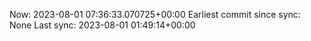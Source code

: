 Now: 2023-08-01 07:36:33.070725+00:00 Earliest commit since sync: None Last sync: 2023-08-01 01:49:14+00:00
